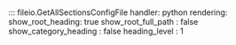 # 
::: fileio.GetAllSectionsConfigFile
    handler: python
    rendering:
      show_root_heading: true
      show_root_full_path : false
      show_category_heading : false
      heading_level : 1